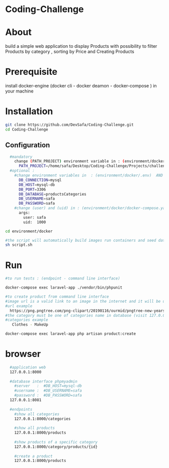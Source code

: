 # Coding-Challenge

# About
build a simple web application to display Products with possibility to filter Products by category , sorting by Price and Creating Products


# Prerequisite
install docker-engine (docker cli - docker deamon - docker-compose ) in your machine

# Installation

```bash
git clone https://github.com/DevSafa/Coding-Challenge.git
cd Coding-Challenge
```

## Configuration
```bash
  #mandatory
    change (PATH_PROJECT) environment variable in : (environment/docker/.env)
      PATH_PROJECT=/home/safa/Desktop/Coding-Challenge/Projects/challenge
  #optional :
    #change environment variables in  : (environment/docker/.env)  AND (Projects/challenge/.env)
      DB_CONNECTION=mysql
      DB_HOST=mysql-db
      DB_PORT=3306
      DB_DATABASE=productsCategories
      DB_USERNAME=safa
      DB_PASSWORD=safa
    #change (user) and (uid) in : (environment/docker/docker-compose.yaml)
      args:
        user: safa
        uid:  1000
```
```bash 
cd environment/docker

#the script will automatically build images run containers and seed database with some data 
sh script.sh
```

# Run
```bash
#to run tests : (endpoint - command line interface)

docker-compose exec laravel-app ./vendor/bin/phpunit

#to create product from command line interface
#image url is a valid link to an image in the internet and it will be uploaded through command line
#url example 
  https://png.pngtree.com/png-clipart/20190116/ourmid/pngtree-new-years-little-things-illustration-beautiful-new-clothes-red-new-clothes-png-image_402812.jpg
#the category must be one of categories name in database (visit 127.0.0.1:8081 to see the database)
#categories example
   Clothes - MakeUp 

docker-compose exec laravel-app php artisan product:create  
```

# browser

```bash
  #application web
  127.0.0.1:8000
  
  #database interface phpmyadmin
    #server   :  #DB_HOST=mysql-db
    #username :  #DB_USERNAME=safa
    #password :  #DB_PASSWORD=safa
  127.0.0.1:8081
  
  #endpoints
    #show all categories
    127.0.0.1:8000/categories
  
    #show all products
    127.0.0.1:8000/products
  
    #show products of a specific category
    127.0.0.1:8000/category/products/{id}
    
    #create a product 
    127.0.0.1:8000/products
```
